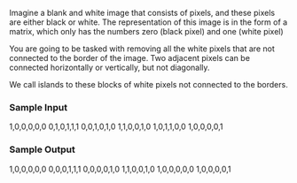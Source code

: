 Imagine a blank and white image that consists of pixels, 
and these pixels are either black or white. The representation 
of this image is in the form of a matrix, which only has 
the numbers zero (black pixel) and one (white pixel)

You are going to be tasked with removing all the white pixels 
that are not connected to the border of the image. Two adjacent 
pixels can be connected horizontally or vertically, but not 
diagonally. 

We call islands to these blocks of white pixels not connected to the borders.

### Sample Input

1,0,0,0,0,0
0,1,0,1,1,1
0,0,1,0,1,0
1,1,0,0,1,0
1,0,1,1,0,0
1,0,0,0,0,1


### Sample Output

1,0,0,0,0,0
0,0,0,1,1,1
0,0,0,0,1,0
1,1,0,0,1,0
1,0,0,0,0,0
1,0,0,0,0,1